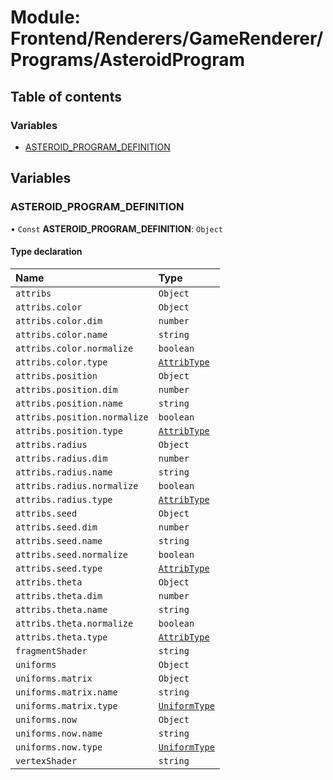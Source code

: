 # Module: Frontend/Renderers/GameRenderer/Programs/AsteroidProgram

## Table of contents

### Variables

- [ASTEROID_PROGRAM_DEFINITION](Frontend_Renderers_GameRenderer_Programs_AsteroidProgram.md#asteroid_program_definition)

## Variables

### ASTEROID_PROGRAM_DEFINITION

• `Const` **ASTEROID_PROGRAM_DEFINITION**: `Object`

#### Type declaration

| Name                         | Type                                                                                 |
| :--------------------------- | :----------------------------------------------------------------------------------- |
| `attribs`                    | `Object`                                                                             |
| `attribs.color`              | `Object`                                                                             |
| `attribs.color.dim`          | `number`                                                                             |
| `attribs.color.name`         | `string`                                                                             |
| `attribs.color.normalize`    | `boolean`                                                                            |
| `attribs.color.type`         | [`AttribType`](../enums/Frontend_Renderers_GameRenderer_EngineTypes.AttribType.md)   |
| `attribs.position`           | `Object`                                                                             |
| `attribs.position.dim`       | `number`                                                                             |
| `attribs.position.name`      | `string`                                                                             |
| `attribs.position.normalize` | `boolean`                                                                            |
| `attribs.position.type`      | [`AttribType`](../enums/Frontend_Renderers_GameRenderer_EngineTypes.AttribType.md)   |
| `attribs.radius`             | `Object`                                                                             |
| `attribs.radius.dim`         | `number`                                                                             |
| `attribs.radius.name`        | `string`                                                                             |
| `attribs.radius.normalize`   | `boolean`                                                                            |
| `attribs.radius.type`        | [`AttribType`](../enums/Frontend_Renderers_GameRenderer_EngineTypes.AttribType.md)   |
| `attribs.seed`               | `Object`                                                                             |
| `attribs.seed.dim`           | `number`                                                                             |
| `attribs.seed.name`          | `string`                                                                             |
| `attribs.seed.normalize`     | `boolean`                                                                            |
| `attribs.seed.type`          | [`AttribType`](../enums/Frontend_Renderers_GameRenderer_EngineTypes.AttribType.md)   |
| `attribs.theta`              | `Object`                                                                             |
| `attribs.theta.dim`          | `number`                                                                             |
| `attribs.theta.name`         | `string`                                                                             |
| `attribs.theta.normalize`    | `boolean`                                                                            |
| `attribs.theta.type`         | [`AttribType`](../enums/Frontend_Renderers_GameRenderer_EngineTypes.AttribType.md)   |
| `fragmentShader`             | `string`                                                                             |
| `uniforms`                   | `Object`                                                                             |
| `uniforms.matrix`            | `Object`                                                                             |
| `uniforms.matrix.name`       | `string`                                                                             |
| `uniforms.matrix.type`       | [`UniformType`](../enums/Frontend_Renderers_GameRenderer_EngineTypes.UniformType.md) |
| `uniforms.now`               | `Object`                                                                             |
| `uniforms.now.name`          | `string`                                                                             |
| `uniforms.now.type`          | [`UniformType`](../enums/Frontend_Renderers_GameRenderer_EngineTypes.UniformType.md) |
| `vertexShader`               | `string`                                                                             |
